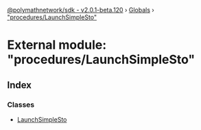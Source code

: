 [@polymathnetwork/sdk - v2.0.1-beta.120](../README.md) › [Globals](../globals.md) › ["procedures/LaunchSimpleSto"](_procedures_launchsimplesto_.md)

# External module: "procedures/LaunchSimpleSto"

## Index

### Classes

- [LaunchSimpleSto](../classes/_procedures_launchsimplesto_.launchsimplesto.md)
